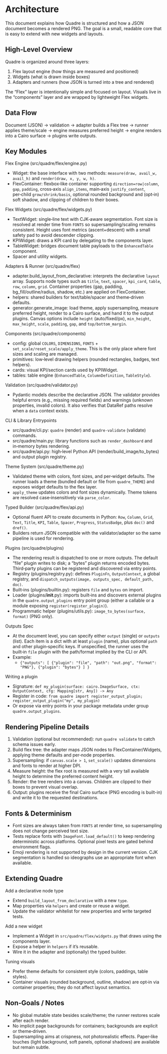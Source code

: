 # Architecture

This document explains how Quadre is structured and how a JSON document becomes a rendered PNG. The goal is a small, readable core that is easy to extend with new widgets and layouts.

## High‑Level Overview

Quadre is organized around three layers:

1) Flex layout engine (how things are measured and positioned)
2) Widgets (what is drawn inside boxes)
3) Adapters and runners (how JSON is turned into a tree and rendered)

The “Flex” layer is intentionally simple and focused on layout. Visuals live in the “components” layer and are wrapped by lightweight Flex widgets.

## Data Flow

Document (JSON) → validation → adapter builds a Flex tree → runner applies theme/scale → engine measures preferred height → engine renders into a Cairo surface → plugins write outputs.

## Key Modules

Flex Engine (src/quadre/flex/engine.py)
- Widget: the base interface with two methods: `measure(draw, avail_w, avail_h)` and `render(draw, x, y, w, h)`.
- FlexContainer: flexbox‑like container supporting `direction=row|column`, `gap`, `padding`, cross‑axis `align_items`, main‑axis `justify_content`, per‑child `grow/shrink/basis`, optional rounded background and (opt‑in) soft shadow, and clipping of children to their boxes.

Flex Widgets (src/quadre/flex/widgets.py)
- TextWidget: single‑line text with CJK‑aware segmentation. Font size is resolved at render time from `FONTS` so supersampling/scaling remains consistent. Height uses font metrics (ascent+descent) with a small safety pad to avoid descender clipping.
- KPIWidget: draws a KPI card by delegating to the components layer.
- TableWidget: bridges document table payloads to the `EnhancedTable` component.
- Spacer and utility widgets.

Adapters & Runner (src/quadre/flex)
- adapter.build_layout_from_declarative: interprets the declarative `layout` array. Supports node types such as `title`, `text`, `spacer`, `kpi_card`, `table`, `row`, `column`, `grid`. Container properties (gap, padding, bg_fill/outline/radius, shadow, etc.) are applied on FlexContainer.
- helpers: shared builders for text/table/spacer and theme‑driven defaults.
- generator.generate_image: load theme, apply supersampling, measure preferred height, render to a Cairo surface, and hand it to the output plugins. Canvas options include `height` (auto/fixed/px), `min_height`, `max_height`, `scale`, `padding`, `gap`, and `top/bottom_margin`.

Components (src/quadre/components)
- config: global `COLORS`, `DIMENSIONS`, `FONTS` + `set_scale/reset_scale/apply_theme`. This is the only place where font sizes and scaling are managed.
- primitives: low‑level drawing helpers (rounded rectangles, badges, text helpers).
- cards: visual KPI/section cards used by KPIWidget.
- tables: table engine (`EnhancedTable`, `ColumnDefinition`, `TableStyle`).

Validation (src/quadre/validator.py)
- Pydantic models describe the declarative JSON. The validator provides helpful errors (e.g., missing required fields) and warnings (unknown properties, invalid colors). It also verifies that DataRef paths resolve when a `data` context exists.

CLI & Library Entrypoints
- src/quadre/cli.py: `quadre` (render) and `quadre-validate` (validate) commands.
- src/quadre/main.py: library functions such as `render_dashboard` and in‑memory bytes rendering.
- src/quadre/api.py: high‑level Python API (render/build_image/to_bytes) and output plugin registry.

Theme System (src/quadre/theme.py)
- Validated theme with colors, font sizes, and per‑widget defaults. The runner loads a theme (bundled default or file from `quadre_THEME`) and exposes widget defaults to the flex layer.
- `apply_theme` updates colors and font sizes dynamically. Theme tokens are resolved case‑insensitively via `parse_color`.

Typed Builder (src/quadre/flex/api.py)
- Optional fluent API to create documents in Python: `Row`, `Column`, `Grid`, `Text`, `Title`, `KPI`, `Table`, `Spacer`, `Progress`, `StatusBadge`, plus `doc()` and `dref()`.
- Builders return JSON compatible with the validator/adapter so the same pipeline is used for rendering.

Plugins (src/quadre/plugins)
- The rendering result is dispatched to one or more outputs. The default “file” plugin writes to disk; a “bytes” plugin returns encoded bytes. Third‑party plugins can be registered and discovered via entry points.
- Registry (plugins/registry.py): defines `PluginFn`, `OutputContext`, a global registry, and `dispatch_outputs(image, outputs_spec, default_path, doc)`.
- Built‑ins (plugins/builtin.py): registers `file` and `bytes` on import.
- Loader (plugins/__init__.py): imports built‑ins and discovers external plugins in the `quadre.output_plugins` entry point group (either a callable or a module exposing `register(register_plugin)`).
- Programmatic helper (plugins/utils.py): `image_to_bytes(surface, format)` (PNG only).

Outputs Spec
- At the document level, you can specify either `output` (single) or `outputs` (list). Each item is a dict with at least `plugin` (name), plus optional `path` and other plugin‑specific keys. If unspecified, the runner uses the built‑in `file` plugin with the path/format implied by the CLI or API.
- Example:
  - `{"outputs": [ {"plugin": "file", "path": "out.png", "format": "PNG"}, {"plugin": "bytes"} ] }`

Writing a plugin
- Signature: `def my_plugin(surface: cairo.ImageSurface, ctx: OutputContext, cfg: Mapping[str, Any]) -> Any`
- Register in code: `from quadre import register_output_plugin; register_output_plugin("my", my_plugin)`
- Or expose via entry points in your package metadata under group `quadre.output_plugins`.

## Rendering Pipeline Details

1) Validation (optional but recommended): run `quadre validate` to catch schema issues early.
2) Build flex tree: the adapter maps JSON nodes to FlexContainer/Widgets, applying theme defaults and per‑node properties.
3) Supersampling: if `canvas.scale > 1`, `set_scale()` updates dimensions and fonts to render at higher DPI.
4) Measure height: the flex root is measured with a very tall available height to determine the preferred content height.
5) Render: the tree renders into a canvas. Children are clipped to their boxes to prevent visual overlap.
6) Output: plugins receive the final Cairo surface (PNG encoding is built-in) and write it to the requested destinations.

## Fonts & Determinism

- Font sizes are always taken from `FONTS` at render time, so supersampling does not change perceived text size.
- Tests replace fonts with `ImageFont.load_default()` to keep rendering deterministic across platforms. Optional pixel tests are gated behind environment flags.
- Emoji rendering is not supported by design in the current version. CJK segmentation is handled so ideographs use an appropriate font when available.

## Extending Quadre

Add a declarative node type
- Extend `build_layout_from_declarative` with a new `type`.
- Map properties via `helpers` and create or reuse a widget.
- Update the validator whitelist for new properties and write targeted tests.

Add a new widget
- Implement a Widget in `src/quadre/flex/widgets.py` that draws using the components layer.
- Expose a helper in `helpers` if it’s reusable.
- Wire it in the adapter and (optionally) the typed builder.

Tuning visuals
- Prefer theme defaults for consistent style (colors, paddings, table styles).
- Container visuals (rounded background, outline, shadow) are opt‑in via container properties; they do not affect layout semantics.

## Non‑Goals / Notes

- No global mutable state besides scale/theme; the runner restores scale after each render.
- No implicit page backgrounds for containers; backgrounds are explicit or theme‑driven.
- Supersampling aims at crispness, not photorealistic effects. Paper‑like touches (light background, soft panels, optional shadows) are available but remain subtle.

